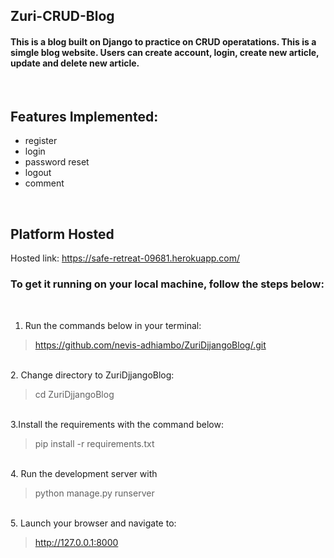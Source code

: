

## <b>Zuri-CRUD-Blog</b>


#### This is a blog built on Django to practice on CRUD operatations. This is a simgle blog website. Users can create account, login, create new article, update and delete new article.



<br>

## <b>Features Implemented:</b>
- register
- login
- password reset
- logout
- comment


<br>

## <b>Platform Hosted</b>

Hosted link: https://safe-retreat-09681.herokuapp.com/

### To get it running on your local machine, follow the steps below:

<br>

1. Run the commands below in your terminal:

> https://github.com/nevis-adhiambo/ZuriDjjangoBlog/.git

<br>
2. Change directory to ZuriDjjangoBlog:

> cd ZuriDjjangoBlog

<br>
3.Install the requirements with the command below:

> pip install -r requirements.txt

<br>
4. Run the development server with

> python manage.py runserver

<br>
5. Launch your browser and navigate to:

> http://127.0.0.1:8000


